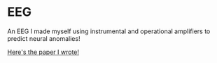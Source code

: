 # EEG
An EEG I made myself using instrumental and operational amplifiers to predict neural anomalies!

[Here's the paper I wrote!](https://www.quora.com)
